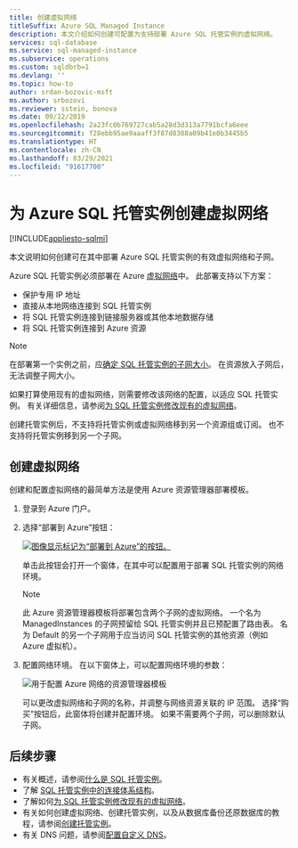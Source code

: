 ```yaml
---
title: 创建虚拟网络
titleSuffix: Azure SQL Managed Instance
description: 本文介绍如何创建可配置为支持部署 Azure SQL 托管实例的虚拟网络。
services: sql-database
ms.service: sql-managed-instance
ms.subservice: operations
ms.custom: sqldbrb=1
ms.devlang: ''
ms.topic: how-to
author: srdan-bozovic-msft
ms.author: srbozovi
ms.reviewer: sstein, bonova
ms.date: 09/12/2019
ms.openlocfilehash: 2a23fc0b769727cab5a28d3d313a7791bcfa6eee
ms.sourcegitcommit: f28ebb95ae9aaaff3f87d8388a09b41e0b3445b5
ms.translationtype: HT
ms.contentlocale: zh-CN
ms.lasthandoff: 03/29/2021
ms.locfileid: "91617700"
---
```

# <a name="create-a-virtual-network-for-azure-sql-managed-instance"></a>为 Azure SQL 托管实例创建虚拟网络
[!INCLUDE[appliesto-sqlmi](../includes/appliesto-sqlmi.md)]

本文说明如何创建可在其中部署 Azure SQL 托管实例的有效虚拟网络和子网。

Azure SQL 托管实例必须部署在 Azure [虚拟网络](../../virtual-network/virtual-networks-overview.md)中。 此部署支持以下方案：

- 保护专用 IP 地址
- 直接从本地网络连接到 SQL 托管实例
- 将 SQL 托管实例连接到链接服务器或其他本地数据存储
- 将 SQL 托管实例连接到 Azure 资源  

> [!NOTE]
> 在部署第一个实例之前，应[确定 SQL 托管实例的子网大小](vnet-subnet-determine-size.md)。 在资源放入子网后，无法调整子网大小。
>
> 如果打算使用现有的虚拟网络，则需要修改该网络的配置，以适应 SQL 托管实例。 有关详细信息，请参阅[为 SQL 托管实例修改现有的虚拟网络](vnet-existing-add-subnet.md)。
>
> 创建托管实例后，不支持将托管实例或虚拟网络移到另一个资源组或订阅。  也不支持将托管实例移到另一个子网。
>

## <a name="create-a-virtual-network"></a>创建虚拟网络

创建和配置虚拟网络的最简单方法是使用 Azure 资源管理器部署模板。

1. 登录到 Azure 门户。

2. 选择“部署到 Azure”按钮：

   [![图像显示标记为“部署到 Azure”的按钮。](https://azuredeploy.net/deploybutton.png)](https://portal.azure.com/#create/Microsoft.Template/uri/https%3A%2F%2Fraw.githubusercontent.com%2FAzure%2Fazure-quickstart-templates%2Fmaster%2F101-sql-managed-instance-azure-environment%2Fazuredeploy.json)

   单击此按钮会打开一个窗体，在其中可以配置用于部署 SQL 托管实例的网络环境。

   > [!Note]
   > 此 Azure 资源管理器模板将部署包含两个子网的虚拟网络。 一个名为 ManagedInstances 的子网预留给 SQL 托管实例并且已预配置了路由表。 名为 Default 的另一个子网用于应当访问 SQL 托管实例的其他资源（例如 Azure 虚拟机）。

3. 配置网络环境。 在以下窗体上，可以配置网络环境的参数：

   ![用于配置 Azure 网络的资源管理器模板](./media/virtual-network-subnet-create-arm-template/create-mi-network-arm.png)

   可以更改虚拟网络和子网的名称，并调整与网络资源关联的 IP 范围。 选择“购买”按钮后，此窗体将创建并配置环境。 如果不需要两个子网，可以删除默认子网。

## <a name="next-steps"></a>后续步骤

- 有关概述，请参阅[什么是 SQL 托管实例](sql-managed-instance-paas-overview.md)。
- 了解 [SQL 托管实例中的连接体系结构](connectivity-architecture-overview.md)。
- 了解如何[为 SQL 托管实例修改现有的虚拟网络](vnet-existing-add-subnet.md)。
- 有关如何创建虚拟网络、创建托管实例，以及从数据库备份还原数据库的教程，请参阅[创建托管实例](instance-create-quickstart.md)。
- 有关 DNS 问题，请参阅[配置自定义 DNS](custom-dns-configure.md)。
